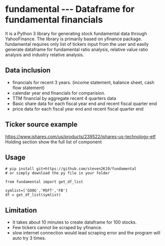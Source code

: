 fundamental --- Dataframe for fundamental financials
====================================================

It is a Python 3 library for generating stock fundamental data through
YahooFinance. The library is primarily based on yfinance package.
fundamental requires only list of tickers input from the user and easily
generate dataframe for fundamental ratio analysis, relative value ratio
analysis and industry relative analysis.

Data inclusion
--------------

-   financials for recent 3 years. (income statement, balance sheet,
    cash flow statement)
-   calendar year end financials for comparision.
-   TTM financial by aggregate recent 4 quarters data
-   Basic share data for each fiscal year end and recent fiscal quarter
    end
-   price data for each fiscal year end and recent fiscal quarter end

Ticker source example
---------------------

https://www.ishares.com/us/products/239522/ishares-us-technology-etf
Holding section show the full list of component

Usage
-----

    # pip install git+https://github.com/steven2K19/fundamental
    # or simply download the py file in your folder

    from fundamental import get_df_list

    symlist=['GOOG','MSFT','FB'] 
    df = get_df_list(symlist)        


Limitation
----------

-   It takes about 10 minutes to create dataframe for 100 stocks.
-   Few tickers cannot be scraped by yfinance.
-   slow internet connection would lead scraping error and the program
    will auto try 3 times.

